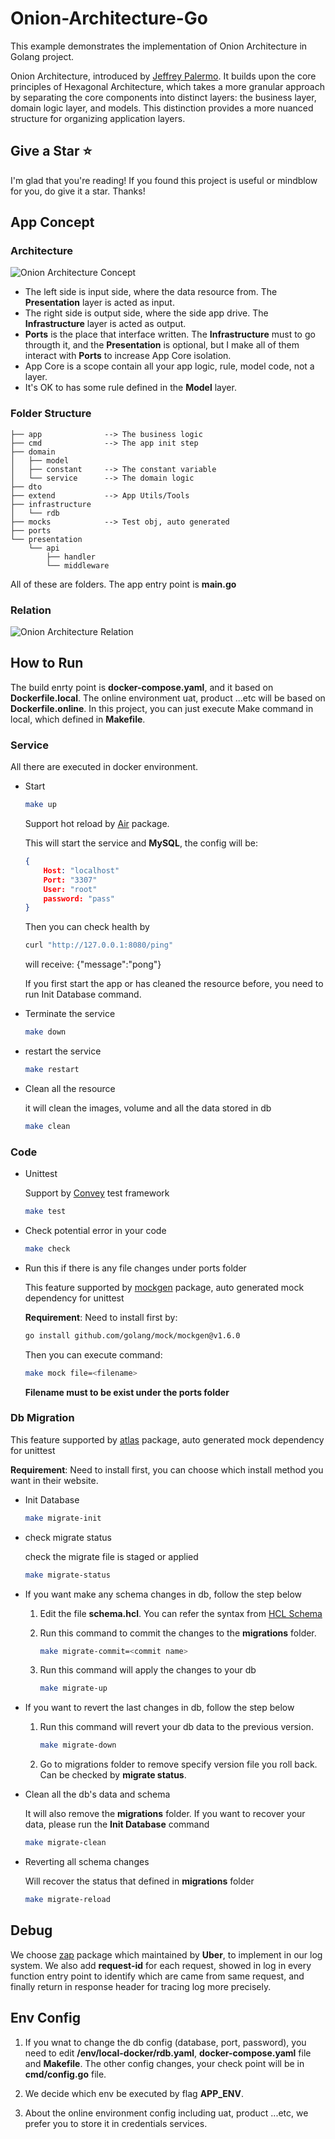 # Onion-Architecture-Go

This example demonstrates the implementation of Onion Architecture in  Golang project.

Onion Architecture, introduced by [Jeffrey Palermo](https://jeffreypalermo.com/about/). It builds upon the core principles of Hexagonal Architecture, which takes a more granular approach by separating the core components into distinct layers: the business layer, domain logic layer, and models. This distinction provides a more nuanced structure for organizing application layers.

## Give a Star ⭐️

I'm glad that you're reading! If you found this project is useful or mindblow for you, do give it a star. Thanks!

## App Concept

### Architecture

![Onion Architecture Concept](https://raw.githubusercontent.com/yuntai229/Onion-Architecture-Go/master/Onion%20Architecture.drawio.png)

* The left side is input side, where the data resource from. The **Presentation** layer is acted as input.
* The right side is output side, where the side app drive. The **Infrastructure** layer is acted as output.
* **Ports** is the place that interface written. The **Infrastructure** must to go througth it, and the **Presentation** is optional, but I make all of them interact with **Ports** to increase App Core isolation.
* App Core is a scope contain all your app logic, rule, model code, not a layer.
* It's OK to has some rule defined in the **Model** layer.

### Folder Structure

```text
├── app              --> The business logic
├── cmd              --> The app init step
├── domain
│   ├── model
│   ├── constant     --> The constant variable
│   └── service      --> The domain logic
├── dto
├── extend           --> App Utils/Tools
├── infrastructure
│   └── rdb
├── mocks            --> Test obj, auto generated
├── ports
└── presentation
    └── api
        ├── handler
        └── middleware
```

All of these are folders. The app entry point is **main.go**

### Relation

![Onion Architecture Relation](https://raw.githubusercontent.com/yuntai229/Onion-Architecture-Go/master/Onion%20Architecture-relation.drawio.png)

## How to Run

The build enrty point is **docker-compose.yaml**, and it based on **Dockerfile.local**. The online environment uat, product ...etc will be based on **Dockerfile.online**. In this project, you can just execute Make command in local, which defined in **Makefile**.

### Service

All there are executed in docker environment.

* Start

    ```bash
    make up
    ```

    Support hot reload by [Air](https://github.com/cosmtrek/air) package.

    This will start the service and **MySQL**, the config will be:

    ```json
    {
        Host: "localhost"
        Port: "3307"
        User: "root"
        password: "pass"
    }
    ```

    Then you can check health by

    ```bash
    curl "http://127.0.0.1:8080/ping"
    ```

    will receive: {"message":"pong"}

    If you first start the app or has cleaned the resource before, you need to run Init Database command.

* Terminate the service

    ```bash
    make down
    ```

* restart the service

    ```bash
    make restart
    ```

* Clean all the resource

    it will clean the images, volume and all the data stored in db

    ```bash
    make clean
    ```

### Code

* Unittest

    Support by [Convey](https://smartystreets.github.io/goconvey/) test framework

    ```bash
    make test
    ```

* Check potential error in your code

    ```bash
    make check
    ```

* Run this if there is any file changes under ports folder

    This feature supported by [mockgen](https://github.com/golang/mock) package, auto generated mock dependency for unittest

    **Requirement**: Need to install first by:

    ```bash
    go install github.com/golang/mock/mockgen@v1.6.0
    ```

    Then you can execute command:

    ```bash
    make mock file=<filename>
    ```

     **Filename must to be exist under the ports folder**

### Db Migration

This feature supported by [atlas](https://atlasgo.io) package, auto generated mock dependency for unittest

**Requirement**: Need to install first, you can choose which install method you want in their website.

* Init Database

    ```bash
    make migrate-init
    ```

* check migrate status

    check the migrate file is staged or applied

    ```bash
    make migrate-status
    ```

* If you want make any schema changes in db, follow the step below

    1. Edit the file **schema.hcl**. You can refer the syntax from [HCL Schema](https://atlasgo.io/atlas-schema/hcl)
    2. Run this command to commit the changes to the **migrations** folder.

        ```bash
        make migrate-commit=<commit name>
        ```

    3. Run this command will apply the changes to your db

        ```bash
        make migrate-up
        ```

* If you want to revert the last changes in db, follow the step below

    1. Run this command will revert your db data to the previous version.

        ```bash
        make migrate-down
        ```

    2. Go to migrations folder to remove specify version file you roll back. Can be checked by **migrate status**.

* Clean all the db's data and schema

    It will also remove the **migrations** folder. If you want to recover your data, please run the **Init Database** command

    ```bash
    make migrate-clean
    ```

* Reverting all schema changes

    Will recover the status that defined in **migrations** folder

    ```bash
    make migrate-reload
    ```

## Debug

We choose [zap](https://github.com/uber-go/zap) package which maintained by **Uber**, to implement in our log system. We also add **request-id** for each request, showed in log in every function entry point to identify which are came from same request, and finally return in response header for tracing log more precisely.

## Env Config

1. If you wnat to change the db config (database, port, password), you need to edit **/env/local-docker/rdb.yaml**, **docker-compose.yaml** file and **Makefile**. The other config changes, your check point will be in **cmd/config.go** file.

2. We decide which env be executed by flag **APP_ENV**.

3. About the online environment config including uat, product ...etc, we prefer you to store it in credentials services.
